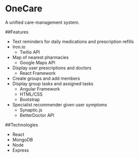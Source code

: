 # OneCare

A unified care-management system.


##Features 
* Text reminders for daily medications and prescription refills 
* Iron.io
  * Twilio API 
* Map of nearest pharmacies 
  * Google Maps API
* Display user prescriptions and doctors 
  * React Framework
*  Create groups and add members
* Display group tasks and assigned tasks
  * Angular Framework
  * HTML/CSS 
  * Bootstrap 
* Specialist recommender given user symptoms
  * Synaptic.js 
  * BetterDoctor API 

##Technologies 
* React
* MongoDB
* Node
* Express
